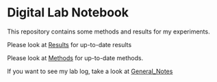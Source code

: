 # Digital Lab Notebook

This repository contains some methods and results for my experiments.

Please look at [Results](/Results/) for up-to-date results

Please look at [Methods](/Methods/) for up-to-date methods.

If you want to see my lab log, take a look at [General_Notes](General_notes/)

